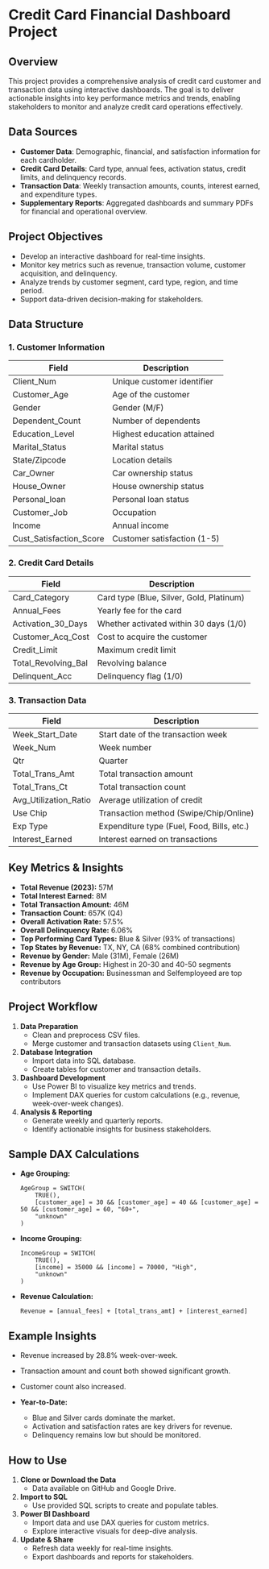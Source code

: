 # Credit Card Financial Dashboard Project

## Overview

This project provides a comprehensive analysis of credit card customer and transaction data using interactive dashboards. The goal is to deliver actionable insights into key performance metrics and trends, enabling stakeholders to monitor and analyze credit card operations effectively.

## Data Sources

- **Customer Data**: Demographic, financial, and satisfaction information for each cardholder.
- **Credit Card Details**: Card type, annual fees, activation status, credit limits, and delinquency records.
- **Transaction Data**: Weekly transaction amounts, counts, interest earned, and expenditure types.
- **Supplementary Reports**: Aggregated dashboards and summary PDFs for financial and operational overview.

## Project Objectives

- Develop an interactive dashboard for real-time insights.
- Monitor key metrics such as revenue, transaction volume, customer acquisition, and delinquency.
- Analyze trends by customer segment, card type, region, and time period.
- Support data-driven decision-making for stakeholders.

## Data Structure

### 1. Customer Information

| Field                | Description                                   |
|----------------------|-----------------------------------------------|
| Client_Num           | Unique customer identifier                    |
| Customer_Age         | Age of the customer                           |
| Gender               | Gender (M/F)                                  |
| Dependent_Count      | Number of dependents                          |
| Education_Level      | Highest education attained                    |
| Marital_Status       | Marital status                                |
| State/Zipcode        | Location details                              |
| Car_Owner            | Car ownership status                          |
| House_Owner          | House ownership status                        |
| Personal_loan        | Personal loan status                          |
| Customer_Job         | Occupation                                    |
| Income               | Annual income                                 |
| Cust_Satisfaction_Score | Customer satisfaction (1-5)                |

### 2. Credit Card Details

| Field                | Description                                   |
|----------------------|-----------------------------------------------|
| Card_Category        | Card type (Blue, Silver, Gold, Platinum)      |
| Annual_Fees          | Yearly fee for the card                       |
| Activation_30_Days   | Whether activated within 30 days (1/0)        |
| Customer_Acq_Cost    | Cost to acquire the customer                  |
| Credit_Limit         | Maximum credit limit                          |
| Total_Revolving_Bal  | Revolving balance                             |
| Delinquent_Acc       | Delinquency flag (1/0)                        |

### 3. Transaction Data

| Field                | Description                                   |
|----------------------|-----------------------------------------------|
| Week_Start_Date      | Start date of the transaction week            |
| Week_Num             | Week number                                   |
| Qtr                  | Quarter                                       |
| Total_Trans_Amt      | Total transaction amount                      |
| Total_Trans_Ct       | Total transaction count                       |
| Avg_Utilization_Ratio| Average utilization of credit                 |
| Use Chip             | Transaction method (Swipe/Chip/Online)        |
| Exp Type             | Expenditure type (Fuel, Food, Bills, etc.)    |
| Interest_Earned      | Interest earned on transactions               |

## Key Metrics & Insights

- **Total Revenue (2023):** 57M
- **Total Interest Earned:** 8M
- **Total Transaction Amount:** 46M
- **Transaction Count:** 657K (Q4)
- **Overall Activation Rate:** 57.5%
- **Overall Delinquency Rate:** 6.06%
- **Top Performing Card Types:** Blue & Silver (93% of transactions)
- **Top States by Revenue:** TX, NY, CA (68% combined contribution)
- **Revenue by Gender:** Male (31M), Female (26M)
- **Revenue by Age Group:** Highest in 20-30 and 40-50 segments
- **Revenue by Occupation:** Businessman and Selfemployeed are top contributors

## Project Workflow

1. **Data Preparation**
    - Clean and preprocess CSV files.
    - Merge customer and transaction datasets using `Client_Num`.
2. **Database Integration**
    - Import data into SQL database.
    - Create tables for customer and transaction details.
3. **Dashboard Development**
    - Use Power BI to visualize key metrics and trends.
    - Implement DAX queries for custom calculations (e.g., revenue, week-over-week changes).
4. **Analysis & Reporting**
    - Generate weekly and quarterly reports.
    - Identify actionable insights for business stakeholders.

## Sample DAX Calculations

- **Age Grouping:**
  ```dax
  AgeGroup = SWITCH(
      TRUE(),
      [customer_age] = 30 && [customer_age] = 40 && [customer_age] = 50 && [customer_age] = 60, "60+",
      "unknown"
  )
  ```
- **Income Grouping:**
  ```dax
  IncomeGroup = SWITCH(
      TRUE(),
      [income] = 35000 && [income] = 70000, "High",
      "unknown"
  )
  ```
- **Revenue Calculation:**
  ```dax
  Revenue = [annual_fees] + [total_trans_amt] + [interest_earned]
  ```

## Example Insights 


  - Revenue increased by 28.8% week-over-week.
  - Transaction amount and count both showed significant growth.
  - Customer count also increased.

- **Year-to-Date:**
  - Blue and Silver cards dominate the market.
  - Activation and satisfaction rates are key drivers for revenue.
  - Delinquency remains low but should be monitored.

## How to Use

1. **Clone or Download the Data**
    - Data available on GitHub and Google Drive.
2. **Import to SQL**
    - Use provided SQL scripts to create and populate tables.
3. **Power BI Dashboard**
    - Import data and use DAX queries for custom metrics.
    - Explore interactive visuals for deep-dive analysis.
4. **Update & Share**
    - Refresh data weekly for real-time insights.
    - Export dashboards and reports for stakeholders.




